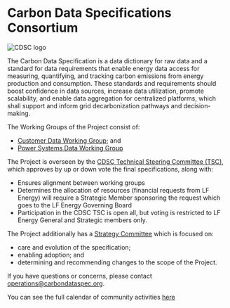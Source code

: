 # Carbon Data Specifications Consortium

![CDSC logo](https://artwork.lfenergy.org/projects/cdsc/horizontal/color/cdsc-horizontal-color.svg)

The Carbon Data Specification is a data dictionary for raw data and a standard for data requirements that enable energy data access for measuring, quantifying, and tracking carbon emissions from energy production and consumption. These standards and requirements should boost confidence in data sources, increase data utilization, promote scalability, and enable data aggregation for centralized platforms, which shall support and inform grid decarbonization pathways and decision-making.

The Working Groups of the Project consist of:

- [Customer Data Working Group](https://github.com/carbon-data-specification/Customer-Data); and
- [Power Systems Data Working Group](https://github.com/carbon-data-specification/Power-Systems-Data)

The Project is overseen by the [CDSC Technical Steering Committee (TSC)](https://lists.lfenergy.org/g/cdsc-tsc), which approves by up or down vote the final specifications, along with:

- Ensures alignment between working groups
- Determines the allocation of resources (financial requests from LF Energy) will require a Strategic Member sponsoring the request which goes to the LF Energy Governing Board 
- Participation in the CDSC TSC is open all, but voting is restricted to LF Energy General and Strategic members only.

The Project additionally has a [Strategy Committee](https://lists.lfenergy.org/g/cdsc-strategy-committee) which is focused on:

- care and evolution of the specification; 
- enabling adoption; and 
- determining and recommending changes to the scope of the Project.

If you have questions or concerns, please contact operations@carbondataspec.org.

You can see the full calendar of community activities [here](https://open-web-calendar.herokuapp.com/calendar.html?specification_url=https://raw.githubusercontent.com/carbon-data-specification/.github/main/CDSC-Community-Calendar.json)
